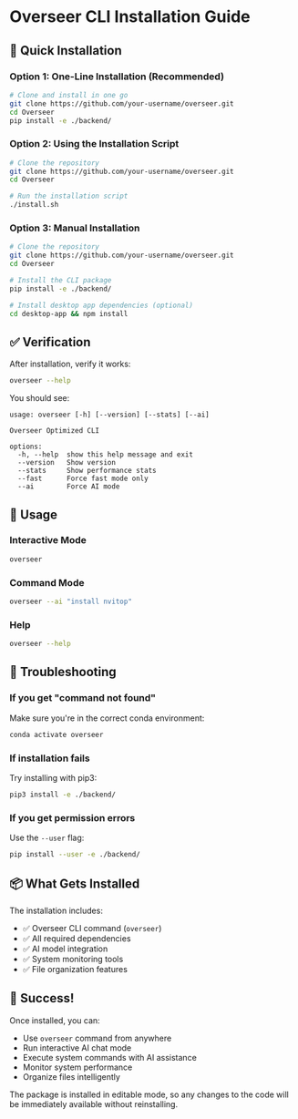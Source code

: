 # Overseer CLI Installation Guide

## 🚀 Quick Installation

### Option 1: One-Line Installation (Recommended)
```bash
# Clone and install in one go
git clone https://github.com/your-username/overseer.git
cd Overseer
pip install -e ./backend/
```

### Option 2: Using the Installation Script
```bash
# Clone the repository
git clone https://github.com/your-username/overseer.git
cd Overseer

# Run the installation script
./install.sh
```

### Option 3: Manual Installation
```bash
# Clone the repository
git clone https://github.com/your-username/overseer.git
cd Overseer

# Install the CLI package
pip install -e ./backend/

# Install desktop app dependencies (optional)
cd desktop-app && npm install
```

## ✅ Verification

After installation, verify it works:
```bash
overseer --help
```

You should see:
```
usage: overseer [-h] [--version] [--stats] [--ai]

Overseer Optimized CLI

options:
  -h, --help  show this help message and exit
  --version   Show version
  --stats     Show performance stats
  --fast      Force fast mode only
  --ai        Force AI mode
```

## 🎯 Usage

### Interactive Mode
```bash
overseer
```

### Command Mode
```bash
overseer --ai "install nvitop"
```

### Help
```bash
overseer --help
```

## 🔧 Troubleshooting

### If you get "command not found"
Make sure you're in the correct conda environment:
```bash
conda activate overseer
```

### If installation fails
Try installing with pip3:
```bash
pip3 install -e ./backend/
```

### If you get permission errors
Use the `--user` flag:
```bash
pip install --user -e ./backend/
```

## 📦 What Gets Installed

The installation includes:
- ✅ Overseer CLI command (`overseer`)
- ✅ All required dependencies
- ✅ AI model integration
- ✅ System monitoring tools
- ✅ File organization features

## 🎉 Success!

Once installed, you can:
- Use `overseer` command from anywhere
- Run interactive AI chat mode
- Execute system commands with AI assistance
- Monitor system performance
- Organize files intelligently

The package is installed in editable mode, so any changes to the code will be immediately available without reinstalling. 